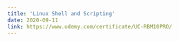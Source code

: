 ```yaml
---
title: 'Linux Shell and Scripting'
date: 2020-09-11
link: https://www.udemy.com/certificate/UC-RBM10PRO/
---
```



